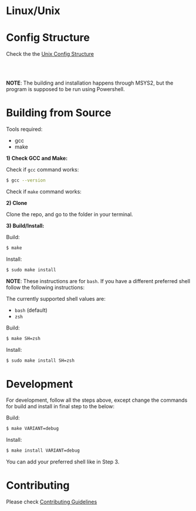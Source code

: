 # Linux/Unix

# Config Structure

Check the the [Unix Config Structure](./config_unix)

<br/>
<br/>

**NOTE**: The building and installation happens through MSYS2, but the program is supposed to be run using Powershell.

# Building from Source

Tools required:
- gcc
- make

**1) Check GCC and Make:**

Check if `gcc` command works:
```sh
$ gcc --version
```

Check if `make` command works:

**2) Clone**

Clone the repo, and go to the folder in your terminal.

**3) Build/Install:**

Build:
```sh
$ make
```

Install:
```sh
$ sudo make install
```

**NOTE**: These instructions are for `bash`.
If you have a different preferred shell follow the following instructions:

The currently supported shell values are:
- `bash` (default)
- `zsh`

Build:
```sh
$ make SH=zsh
```

Install:
```sh
$ sudo make install SH=zsh
```

# Development

For development, follow all the steps above, except change the commands for build and install in
final step to the below:

Build:
```sh
$ make VARIANT=debug
```

Install:
```sh
$ make install VARIANT=debug
```
You can add your preferred shell like in Step 3.

# Contributing

Please check [Contributing Guidelines](./CONTRIBUTING.md)

